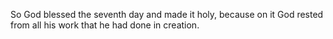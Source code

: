 So God blessed the seventh day and made it holy, because on it God rested from all his work that he had done in creation.
